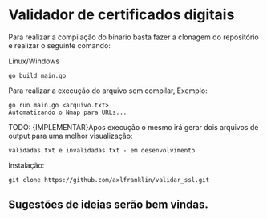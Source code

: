 <h1>Validador de certificados digitais</h1>
Para realizar a compilação do binario basta fazer a clonagem do repositório e realizar o seguinte comando:

Linux/Windows
```
go build main.go
```

Para realizar a execução do arquivo sem compilar, Exemplo:

```
go run main.go <arquivo.txt>
Automatizando o Nmap para URLs...
```
TODO: {IMPLEMENTAR}Apos execução o mesmo irá gerar dois arquivos de output para uma melhor visualização: 

```
validadas.txt e invalidadas.txt - em desenvolvimento
```
Instalação:
```
git clone https://github.com/axlfranklin/validar_ssl.git
```
<h2>Sugestões de ideias serão bem vindas.</h2>
